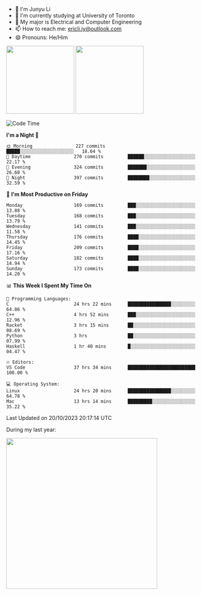 ### 
- 👨 I'm Junyu Li
- 📖 I'm currently studying at University of Toronto
- 🌱 My major is Electrical and Computer Engineering
- 📫 How to reach me: ericli.jy@outlook.com
- 😄 Pronouns: He/Him

<p align="left">  
  <img height="180em" src="https://github-readme-stats-git-master-ericjyli.vercel.app/api?username=ericjyli&theme=tokyonight&show_icons=true&count_private=true&include_orgs=true" />
  <img height="180em" src="https://github-readme-stats-git-master-ericjyli.vercel.app/api/top-langs/?username=ericjyli&theme=tokyonight&count_private=true&include_orgs=true&include_orgs=true&layout=compact" />
</p>

<!--START_SECTION:waka-->
![Code Time](http://img.shields.io/badge/Code%20Time-272%20hrs%2058%20mins-blue)

**I'm a Night 🦉** 

```text
🌞 Morning                227 commits         █████░░░░░░░░░░░░░░░░░░░░   18.64 % 
🌆 Daytime                270 commits         ██████░░░░░░░░░░░░░░░░░░░   22.17 % 
🌃 Evening                324 commits         ███████░░░░░░░░░░░░░░░░░░   26.60 % 
🌙 Night                  397 commits         ████████░░░░░░░░░░░░░░░░░   32.59 % 
```
📅 **I'm Most Productive on Friday** 

```text
Monday                   169 commits         ███░░░░░░░░░░░░░░░░░░░░░░   13.88 % 
Tuesday                  168 commits         ███░░░░░░░░░░░░░░░░░░░░░░   13.79 % 
Wednesday                141 commits         ███░░░░░░░░░░░░░░░░░░░░░░   11.58 % 
Thursday                 176 commits         ████░░░░░░░░░░░░░░░░░░░░░   14.45 % 
Friday                   209 commits         ████░░░░░░░░░░░░░░░░░░░░░   17.16 % 
Saturday                 182 commits         ████░░░░░░░░░░░░░░░░░░░░░   14.94 % 
Sunday                   173 commits         ████░░░░░░░░░░░░░░░░░░░░░   14.20 % 
```


📊 **This Week I Spent My Time On** 

```text
💬 Programming Languages: 
C                        24 hrs 22 mins      ████████████████░░░░░░░░░   64.86 % 
C++                      4 hrs 52 mins       ███░░░░░░░░░░░░░░░░░░░░░░   12.96 % 
Racket                   3 hrs 15 mins       ██░░░░░░░░░░░░░░░░░░░░░░░   08.69 % 
Python                   3 hrs               ██░░░░░░░░░░░░░░░░░░░░░░░   07.99 % 
Haskell                  1 hr 40 mins        █░░░░░░░░░░░░░░░░░░░░░░░░   04.47 % 

🔥 Editors: 
VS Code                  37 hrs 34 mins      █████████████████████████   100.00 % 

💻 Operating System: 
Linux                    24 hrs 20 mins      ████████████████░░░░░░░░░   64.78 % 
Mac                      13 hrs 14 mins      █████████░░░░░░░░░░░░░░░░   35.22 % 
```


 Last Updated on 20/10/2023 20:17:14 UTC
<!--END_SECTION:waka-->

<p> During my last year: </p>
<img height="400em" src="https://github-readme-stats-git-master-ericjyli.vercel.app/api/wakatime?username=ericjyli&layout=compact&theme=tokyonight" />

<!--
Here are some ideas to get you started:

- 🔭 I’m currently working on ...
- 🌱 I’m currently learning ...
- 👯 I’m looking to collaborate on ...
- 🤔 I’m looking for help with ...
- 💬 Ask me about ...
- 📫 How to reach me: ...
- 😄 Pronouns: ...
- ⚡ Fun fact: ...
-->
